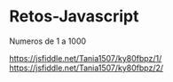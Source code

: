 # Retos-Javascript
Numeros de 1 a 1000

https://jsfiddle.net/Tania1507/ky80fbpz/1/
https://jsfiddle.net/Tania1507/ky80fbpz/2/
